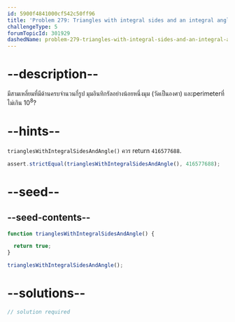 ```yaml
---
id: 5900f4841000cf542c50ff96
title: 'Problem 279: Triangles with integral sides and an integral angle'
challengeType: 5
forumTopicId: 301929
dashedName: problem-279-triangles-with-integral-sides-and-an-integral-angle
---
```


# --description--

มีสามเหลี่ยมที่มีด้านครบจำนวนกี่รูป มุมอินทิกรัลอย่างน้อยหนึ่งมุม (วัดเป็นองศา) และperimeterที่ไม่เกิน ${10}^8$?

# --hints--

`trianglesWithIntegralSidesAndAngle()` ควร return `416577688`.

```js
assert.strictEqual(trianglesWithIntegralSidesAndAngle(), 416577688);
```

# --seed--

## --seed-contents--

```js
function trianglesWithIntegralSidesAndAngle() {

  return true;
}

trianglesWithIntegralSidesAndAngle();
```

# --solutions--

```js
// solution required
```
